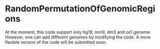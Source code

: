 # RandomPermutationOfGenomicRegions

At the moment, this code support only hg19, mm9, dm3 and ce1 genome. However, one can add different genomes by modifying the code. A more flexible version of the code will be submitted soon.
